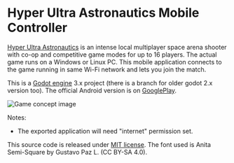 # Hyper Ultra Astronautics Mobile Controller

[Hyper Ultra Astronautics](http://www.fractilegames.com/astronautics/) is an intense local multiplayer space arena shooter with co-op and competitive game modes for up to 16 players. The actual game runs on a Windows or Linux PC. This mobile application connects to the game running in same Wi-Fi network and lets you join the match.

This is a [Godot engine](https://godotengine.org/) 3.x project (there is a branch for older godot 2.x version too). The official Android version is on [GooglePlay](https://play.google.com/store/apps/details?id=com.fractilegames.astronautics).

![Game concept image](http://www.fractilegames.com/images/astronautics-concept-small.png)

Notes:

- The exported application will need "internet" permission set.

This source code is released under [MIT license](https://opensource.org/licenses/MIT). The font used is Anita Semi-Square by Gustavo Paz L. (CC BY-SA 4.0).

